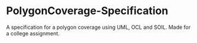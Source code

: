 # PolygonCoverage-Specification
A specification for a polygon coverage using UML, OCL and SOIL. Made for a college assignment.
